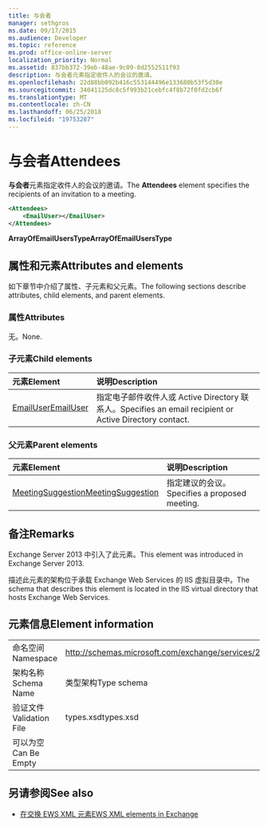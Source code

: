 ```yaml
---
title: 与会者
manager: sethgros
ms.date: 09/17/2015
ms.audience: Developer
ms.topic: reference
ms.prod: office-online-server
localization_priority: Normal
ms.assetid: 837bb372-39eb-48ae-9c09-0d2552511f93
description: 与会者元素指定收件人的会议的邀请。
ms.openlocfilehash: 22d88bb092b416c553144496e133680b53f5d30e
ms.sourcegitcommit: 34041125dc8c5f993b21cebfc4f8b72f0fd2cb6f
ms.translationtype: MT
ms.contentlocale: zh-CN
ms.lasthandoff: 06/25/2018
ms.locfileid: "19753287"
---
```

# <a name="attendees"></a><span data-ttu-id="51de8-103">与会者</span><span class="sxs-lookup"><span data-stu-id="51de8-103">Attendees</span></span>

<span data-ttu-id="51de8-104">**与会者**元素指定收件人的会议的邀请。</span><span class="sxs-lookup"><span data-stu-id="51de8-104">The **Attendees** element specifies the recipients of an invitation to a meeting.</span></span> 
  
```XML
<Attendees>
    <EmailUser></EmailUser>
</Attendees>
```

 <span data-ttu-id="51de8-105">**ArrayOfEmailUsersType**</span><span class="sxs-lookup"><span data-stu-id="51de8-105">**ArrayOfEmailUsersType**</span></span>
## <a name="attributes-and-elements"></a><span data-ttu-id="51de8-106">属性和元素</span><span class="sxs-lookup"><span data-stu-id="51de8-106">Attributes and elements</span></span>

<span data-ttu-id="51de8-107">如下章节中介绍了属性、子元素和父元素。</span><span class="sxs-lookup"><span data-stu-id="51de8-107">The following sections describe attributes, child elements, and parent elements.</span></span>
  
### <a name="attributes"></a><span data-ttu-id="51de8-108">属性</span><span class="sxs-lookup"><span data-stu-id="51de8-108">Attributes</span></span>

<span data-ttu-id="51de8-109">无。</span><span class="sxs-lookup"><span data-stu-id="51de8-109">None.</span></span>
  
### <a name="child-elements"></a><span data-ttu-id="51de8-110">子元素</span><span class="sxs-lookup"><span data-stu-id="51de8-110">Child elements</span></span>

|<span data-ttu-id="51de8-111">**元素**</span><span class="sxs-lookup"><span data-stu-id="51de8-111">**Element**</span></span>|<span data-ttu-id="51de8-112">**说明**</span><span class="sxs-lookup"><span data-stu-id="51de8-112">**Description**</span></span>|
|:-----|:-----|
|[<span data-ttu-id="51de8-113">EmailUser</span><span class="sxs-lookup"><span data-stu-id="51de8-113">EmailUser</span></span>](emailuser.md) <br/> |<span data-ttu-id="51de8-114">指定电子邮件收件人或 Active Directory 联系人。</span><span class="sxs-lookup"><span data-stu-id="51de8-114">Specifies an email recipient or Active Directory contact.</span></span>  <br/> |
   
### <a name="parent-elements"></a><span data-ttu-id="51de8-115">父元素</span><span class="sxs-lookup"><span data-stu-id="51de8-115">Parent elements</span></span>

|<span data-ttu-id="51de8-116">**元素**</span><span class="sxs-lookup"><span data-stu-id="51de8-116">**Element**</span></span>|<span data-ttu-id="51de8-117">**说明**</span><span class="sxs-lookup"><span data-stu-id="51de8-117">**Description**</span></span>|
|:-----|:-----|
|[<span data-ttu-id="51de8-118">MeetingSuggestion</span><span class="sxs-lookup"><span data-stu-id="51de8-118">MeetingSuggestion</span></span>](meetingsuggestion.md) <br/> |<span data-ttu-id="51de8-119">指定建议的会议。</span><span class="sxs-lookup"><span data-stu-id="51de8-119">Specifies a proposed meeting.</span></span>  <br/> |
   
## <a name="remarks"></a><span data-ttu-id="51de8-120">备注</span><span class="sxs-lookup"><span data-stu-id="51de8-120">Remarks</span></span>

<span data-ttu-id="51de8-121">Exchange Server 2013 中引入了此元素。</span><span class="sxs-lookup"><span data-stu-id="51de8-121">This element was introduced in Exchange Server 2013.</span></span>
  
<span data-ttu-id="51de8-122">描述此元素的架构位于承载 Exchange Web Services 的 IIS 虚拟目录中。</span><span class="sxs-lookup"><span data-stu-id="51de8-122">The schema that describes this element is located in the IIS virtual directory that hosts Exchange Web Services.</span></span>
  
## <a name="element-information"></a><span data-ttu-id="51de8-123">元素信息</span><span class="sxs-lookup"><span data-stu-id="51de8-123">Element information</span></span>

|||
|:-----|:-----|
|<span data-ttu-id="51de8-124">命名空间</span><span class="sxs-lookup"><span data-stu-id="51de8-124">Namespace</span></span>  <br/> |http://schemas.microsoft.com/exchange/services/2006/types  <br/> |
|<span data-ttu-id="51de8-125">架构名称</span><span class="sxs-lookup"><span data-stu-id="51de8-125">Schema Name</span></span>  <br/> |<span data-ttu-id="51de8-126">类型架构</span><span class="sxs-lookup"><span data-stu-id="51de8-126">Type schema</span></span>  <br/> |
|<span data-ttu-id="51de8-127">验证文件</span><span class="sxs-lookup"><span data-stu-id="51de8-127">Validation File</span></span>  <br/> |<span data-ttu-id="51de8-128">types.xsd</span><span class="sxs-lookup"><span data-stu-id="51de8-128">types.xsd</span></span>  <br/> |
|<span data-ttu-id="51de8-129">可以为空</span><span class="sxs-lookup"><span data-stu-id="51de8-129">Can Be Empty</span></span>  <br/> ||
   
## <a name="see-also"></a><span data-ttu-id="51de8-130">另请参阅</span><span class="sxs-lookup"><span data-stu-id="51de8-130">See also</span></span>

- [<span data-ttu-id="51de8-131">在交换 EWS XML 元素</span><span class="sxs-lookup"><span data-stu-id="51de8-131">EWS XML elements in Exchange</span></span>](ews-xml-elements-in-exchange.md)


